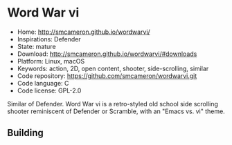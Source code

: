 # Word War vi

- Home: http://smcameron.github.io/wordwarvi/
- Inspirations: Defender
- State: mature
- Download: http://smcameron.github.io/wordwarvi/#downloads
- Platform: Linux, macOS
- Keywords: action, 2D, open content, shooter, side-scrolling, similar
- Code repository: https://github.com/smcameron/wordwarvi.git
- Code language: C
- Code license: GPL-2.0

Similar of Defender.
Word War vi is a retro-styled old school side scrolling shooter reminiscent of Defender or Scramble, with an "Emacs vs. vi" theme.

## Building
